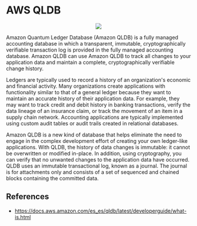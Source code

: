 # AWS QLDB

<p align="center">
  <img src="https://github.com/dimasx010/knowledge/assets/105082657/8e8bb98a-2dfb-4776-8653-9b26df0b230d">
</p>

Amazon Quantum Ledger Database (Amazon QLDB) is a fully managed accounting database in which a transparent, immutable, cryptographically verifiable transaction log is provided in the fully managed accounting database. Amazon QLDB can use Amazon QLDB to track all changes to your application data and maintain a complete, cryptographically verifiable change history.

Ledgers are typically used to record a history of an organization's economic and financial activity. Many organizations create applications with functionality similar to that of a general ledger because they want to maintain an accurate history of their application data. For example, they may want to track credit and debit history in banking transactions, verify the data lineage of an insurance claim, or track the movement of an item in a supply chain network. Accounting applications are typically implemented using custom audit tables or audit trails created in relational databases.

Amazon QLDB is a new kind of database that helps eliminate the need to engage in the complex development effort of creating your own ledger-like applications. With QLDB, the history of data changes is immutable: it cannot be overwritten or modified in-place. In addition, using cryptography, you can verify that no unwanted changes to the application data have occurred. QLDB uses an immutable transactional log, known as a journal. The journal is for attachments only and consists of a set of sequenced and chained blocks containing the committed data.

## References
- https://docs.aws.amazon.com/es_es/qldb/latest/developerguide/what-is.html

